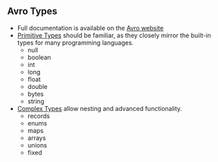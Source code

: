 ## Avro Types
- Full documentation is available on the [Avro website](https://avro.apache.org/docs/1.8.2/spec.html#schema_primitive)
- [Primitive Types](https://avro.apache.org/docs/1.8.2/spec.html#schema_primitive) should be familiar, as they closely mirror the built-in types for many programming languages.
    - null
    - boolean
    - int
    - long
    - float
    - double
    - bytes
    - string
- [Complex Types](https://avro.apache.org/docs/1.8.2/spec.html#schema_complex) allow nesting and advanced functionality.
    - records
    - enums
    - maps
    - arrays
    - unions
    - fixed